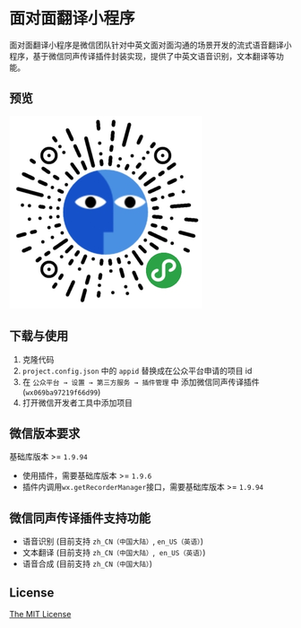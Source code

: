 # 面对面翻译小程序


面对面翻译小程序是微信团队针对中英文面对面沟通的场景开发的流式语音翻译小程序，基于微信同声传译插件封装实现，提供了中英文语音识别，文本翻译等功能。



## 预览
![面对面翻译小程序](image/qr.jpg)


## 下载与使用

1. 克隆代码
2. `project.config.json` 中的 `appid` 替换成在公众平台申请的项目 id
3. 在 `公众平台 → 设置 → 第三方服务 → 插件管理` 中 添加微信同声传译插件 (`wx069ba97219f66d99`)
4. 打开微信开发者工具中添加项目


## 微信版本要求

基础库版本 >= `1.9.94`

- 使用插件，需要基础库版本 >= `1.9.6`
- 插件内调用`wx.getRecorderManager`接口，需要基础库版本 >= `1.9.94`


## 微信同声传译插件支持功能

- 语音识别 (目前支持 `zh_CN（中国大陆）`,  `en_US（英语）`)
- 文本翻译 (目前支持 `zh_CN（中国大陆）`,  `en_US（英语）`)
- 语音合成 (目前支持 `zh_CN（中国大陆）`)


## License

[The MIT License](./LICENSE.txt)
